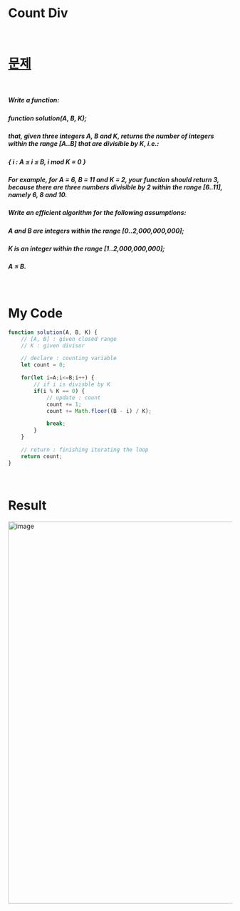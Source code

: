 # Count Div

<br>

# <a href="https://app.codility.com/programmers/lessons/5-prefix_sums/">문제</a>

<br>

##### Write a function:
##### function solution(A, B, K);
##### that, given three integers A, B and K, returns the number of integers within the range [A..B] that are divisible by K, i.e.:
##### { i : A ≤ i ≤ B, i mod K = 0 }
##### For example, for A = 6, B = 11 and K = 2, your function should return 3, because there are three numbers divisible by 2 within the range [6..11], namely 6, 8 and 10.
##### Write an efficient algorithm for the following assumptions:
##### A and B are integers within the range [0..2,000,000,000];
##### K is an integer within the range [1..2,000,000,000];
##### A ≤ B.

<br>

# My Code

```javascript
function solution(A, B, K) {
    // [A, B] : given closed range
    // K : given divisor

    // declare : counting variable
    let count = 0;

    for(let i=A;i<=B;i++) {
        // if i is divisble by K
        if(i % K == 0) {
            // update : count
            count += 1;
            count += Math.floor((B - i) / K);

            break;
        }
    }

    // return : finishing iterating the loop
    return count;
}
```

<br>

# Result
<img width="859" alt="image" src="https://user-images.githubusercontent.com/74173976/208374011-ee7b8d3b-0379-4f8d-bde4-bcb1a0160c00.png">
